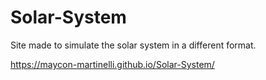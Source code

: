 # Solar-System
 Site made to simulate the solar system in a different format.

 https://maycon-martinelli.github.io/Solar-System/
